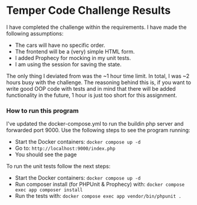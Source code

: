 # Temper Code Challenge Results

I have completed the challenge within the requirements. I have made the following assumptions:

* The cars will have no specific order.
* The frontend will be a (very) simple HTML form.
* I added Prophecy for mocking in my unit tests.
* I am using the session for saving the state.

The only thing I deviated from was the ~1 hour time limit.
In total, I was ~2 hours busy with the challenge.
The reasoning behind this is, if you want to write good OOP code with tests and in mind that there will be added functionality in the future, 1 hour is just too short for this assignment.

### How to run this program

I've updated the docker-compose.yml to run the buildin php server and forwarded port 9000. Use the following steps to see the program running:

* Start the Docker containers: `docker compose up -d`
* Go to: `http://localhost:9000/index.php`
* You should see the page

To run the unit tests follow the next steps:

* Start the Docker containers: `docker compose up -d`
* Run composer install (for PHPUnit & Prophecy) with: `docker compose exec app composer install`
* Run the tests with: `docker compose exec app vendor/bin/phpunit .`
